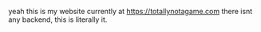 yeah this is my website currently at https://totallynotagame.com
there isnt any backend, this is literally it.
